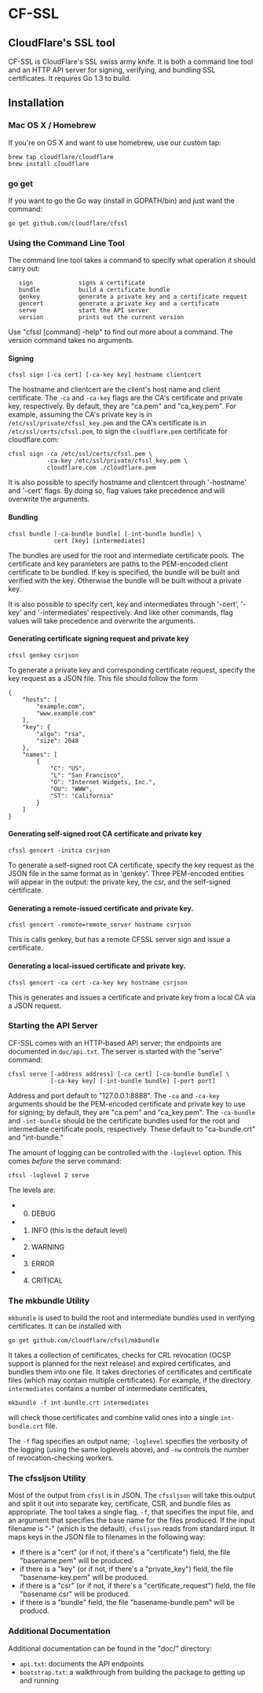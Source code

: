 # CF-SSL
## CloudFlare's SSL tool

CF-SSL is CloudFlare's SSL swiss army knife. It is both a command line
tool and an HTTP API server for signing, verifying, and bundling SSL
certificates. It requires Go 1.3 to build.

## Installation

### Mac OS X / Homebrew

If you're on OS X and want to use homebrew, use our custom tap:

```
brew tap cloudflare/cloudflare
brew install cloudflare
```

### go get

If you want to go the Go way (install in GOPATH/bin) and just want the command:

```
go get github.com/cloudflare/cfssl
```

### Using the Command Line Tool

The command line tool takes a command to specify what operation it
should carry out:

       sign             signs a certificate
       bundle           build a certificate bundle
       genkey           generate a private key and a certificate request
       gencert          generate a private key and a certificate
       serve            start the API server
       version          prints out the current version

Use "cfssl [command] -help" to find out more about a command.
The version command takes no arguments.

#### Signing

```
cfssl sign [-ca cert] [-ca-key key] hostname clientcert
```

The hostname and clientcert are the client's host name and client
certificate. The `-ca` and `-ca-key` flags are the CA's certificate
and private key, respectively. By default, they are "ca.pem" and "ca_key.pem".
For example, assuming the CA's private key is in
`/etc/ssl/private/cfssl_key.pem` and the CA's certificate is
in `/etc/ssl/certs/cfssl.pem`, to sign the `cloudflare.pem` certificate for
cloudflare.com:

```
cfssl sign -ca /etc/ssl/certs/cfssl.pem \
           -ca-key /etc/ssl/private/cfssl_key.pem \
           cloudflare.com ./cloudflare.pem
```

It is also possible to specify hostname and clientcert through '-hostname'
and '-cert' flags. By doing so, flag values take precedence and will
overwrite the arguments.


#### Bundling

```
cfssl bundle [-ca-bundle bundle] [-int-bundle bundle] \
             cert [key] [intermediates]
```

The bundles are used for the root and intermediate certificate
pools. The certificate and key parameters are paths to the
PEM-encoded client certificate to be bundled. If key is specified,
the bundle will be built and verified with the key. Otherwise the bundle
will be built without a private key.

It is also possible to specify cert, key and intermediates through '-cert',
'-key' and '-intermediates' respectively. And like other commands, flag
values will take precedence and overwrite the arguments.

#### Generating certificate signing request and private key

```
cfssl genkey csrjson
```

To generate a private key and corresponding certificate request, specify
the key request as a JSON file. This file should follow the form

```
{
    "hosts": [
        "example.com",
        "www.example.com"
    ],
    "key": {
        "algo": "rsa",
        "size": 2048
    },
    "names": [
        {
            "C": "US",
            "L": "San Francisco",
            "O": "Internet Widgets, Inc.",
            "OU": "WWW",
            "ST": "California"
        }
    ]
}
```

#### Generating self-signed root CA certificate and private key

```
cfssl gencert -initca csrjson
```

To generate a self-signed root CA certificate, specify the key request as
the JSON file in the same format as in 'genkey'. Three PEM-encoded entities
will appear in the output: the private key, the csr, and the self-signed
certificate.

#### Generating a remote-issued certificate and private key.

```
cfssl gencert -remote=remote_server hostname csrjson
```

This is calls genkey, but has a remote CFSSL server sign and issue
a certificate.

#### Generating a local-issued certificate and private key.

```
cfssl gencert -ca cert -ca-key key hostname csrjson
```

This is generates and issues a certificate and private key from a local CA
via a JSON request.

### Starting the API Server

CF-SSL comes with an HTTP-based API server; the endpoints are
documented in `doc/api.txt`. The server is started with the "serve"
command:

```
cfssl serve [-address address] [-ca cert] [-ca-bundle bundle] \
            [-ca-key key] [-int-bundle bundle] [-port port]
```

Address and port default to "127.0.0.1:8888". The `-ca` and `-ca-key`
arguments should be the PEM-encoded certificate and private key to use
for signing; by default, they are "ca.pem" and "ca_key.pem". The
`-ca-bundle` and `-int-bundle` should be the certificate bundles used
for the root and intermediate certificate pools, respectively. These
default to "ca-bundle.crt" and "int-bundle."

The amount of logging can be controlled with the `-loglevel` option. This
comes *before* the serve command:

```
cfssl -loglevel 2 serve
```

The levels are:

* 0. DEBUG
* 1. INFO (this is the default level)
* 2. WARNING
* 3. ERROR
* 4. CRITICAL


### The mkbundle Utility

`mkbundle` is used to build the root and intermediate bundles used in
verifying certificates. It can be installed with

```
go get github.com/cloudflare/cfssl/mkbundle
```

It takes a collection of certificates, checks for CRL revocation (OCSP
support is planned for the next release) and expired certificates, and
bundles them into one file. It takes directories of certificates and
certificate files (which may contain multiple certificates). For example,
if the directory `intermediates` contains a number of intermediate
certificates,

```
mkbundle -f int-bundle.crt intermediates
```

will check those certificates and combine valid ones into a single
`int-bundle.crt` file.

The `-f` flag specifies an output name; `-loglevel` specifies the verbosity
of the logging (using the same loglevels above), and `-nw` controls the
number of revocation-checking workers.

### The cfssljson Utility

Most of the output from `cfssl` is in JSON. The `cfssljson` will take
this output and split it out into separate key, certificate, CSR, and
bundle files as appropriate. The tool takes a single flag, `-f`, that
specifies the input file, and an argument that specifies the base name for
the files produced. If the input filename is "-" (which is the default),
`cfssljson` reads from standard input. It maps keys in the JSON file to
filenames in the following way:

* if there is a "cert" (or if not, if there's a "certificate") field, the
  file "basename.pem" will be produced.
* if there is a "key" (or if not, if there's a "private_key") field, the
  file "basename-key.pem" will be produced.
* if there is a "csr" (or if not, if there's a "certificate_request") field,
  the file "basename.csr" will be produced.
* if there is a "bundle" field, the file "basename-bundle.pem" will
  be producd.

### Additional Documentation

Additional documentation can be found in the "doc/" directory:

* `api.txt`: documents the API endpoints
* `bootstrap.txt`: a walkthrough from building the package to getting
  up and running
